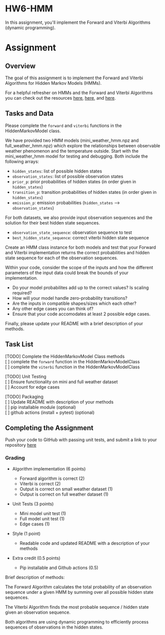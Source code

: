 # HW6-HMM

In this assignment, you'll implement the Forward and Viterbi Algorithms (dynamic programming). 


# Assignment

## Overview 

The goal of this assignment is to implement the Forward and Viterbi Algorithms for Hidden Markov Models (HMMs).

For a helpful refresher on HMMs and the Forward and Viterbi Algorithms you can check out the resources [here](https://web.stanford.edu/~jurafsky/slp3/A.pdf), 
[here](https://towardsdatascience.com/markov-and-hidden-markov-model-3eec42298d75), and [here](https://pieriantraining.com/viterbi-algorithm-implementation-in-python-a-practical-guide/). 





## Tasks and Data 
Please complete the `forward` and `viterbi` functions in the HiddenMarkovModel class. 

We have provided two HMM models (mini_weather_hmm.npz and full_weather_hmm.npz) which explore the relationships between observable weather phenomenon and the temperature outside. Start with the mini_weather_hmm model for testing and debugging. Both include the following arrays:
* `hidden_states`: list of possible hidden states 
* `observation_states`: list of possible observation states 
* `prior_p`: prior probabilities of hidden states (in order given in `hidden_states`) 
* `transition_p`: transition probabilities of hidden states (in order given in `hidden_states`)
* `emission_p`: emission probabilities (`hidden_states` --> `observation_states`)



For both datasets, we also provide input observation sequences and the solution for their best hidden state sequences. 
 * `observation_state_sequence`: observation sequence to test 
* `best_hidden_state_sequence`: correct viterbi hidden state sequence 


Create an HMM class instance for both models and test that your Forward and Viterbi implementation returns the correct probabilities and hidden state sequence for each of the observation sequences.

Within your code, consider the scope of the inputs and how the different parameters of the input data could break the bounds of your implementation.
  * Do your model probabilites add up to the correct values? Is scaling required?
  * How will your model handle zero-probability transitions? 
  * Are the inputs in compatible shapes/sizes which each other? 
  * Any other edge cases you can think of?
  * Ensure that your code accomodates at least 2 possible edge cases. 

Finally, please update your README with a brief description of your methods. 



## Task List

[TODO] Complete the HiddenMarkovModel Class methods  <br>
  [ ] complete the `forward` function in the HiddenMarkovModelClass <br>
  [ ] complete the `viterbi` function in the HiddenMarkovModelClass <br>

[TODO] Unit Testing  <br>
  [ ] Ensure functionality on mini and full weather dataset <br>
  [ ] Account for edge cases 

[TODO] Packaging <br>
  [ ] Update README with description of your methods <br>
  [ ] pip installable module (optional)<br>
  [ ] github actions (install + pytest) (optional)


## Completing the Assignment 
Push your code to GitHub with passing unit tests, and submit a link to your repository [here](https://forms.gle/xw98ZVQjaJvZaAzSA)

### Grading 

* Algorithm implementation (6 points)
    * Forward algorithm is correct (2)
    * Viterbi is correct (2)
    * Output is correct on small weather dataset (1)
    * Output is correct on full weather dataset (1)

* Unit Tests (3 points)
    * Mini model unit test (1)
    * Full model unit test (1)
    * Edge cases (1)

* Style (1 point)
    * Readable code and updated README with a description of your methods 

* Extra credit (0.5 points)
    * Pip installable and Github actions (0.5)


Brief description of methods: 

The Forward Algorithm calculates the total probability of an observation sequence under a given HMM by summing over all possible hidden state sequences.

The Viterbi Algorithm finds the most probable sequence / hidden state given an observation sequence. 

Both algorithms are using dynamic programming to efficiently process sequences of observations in the hidden states. 